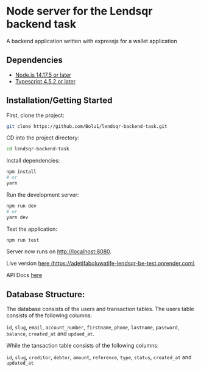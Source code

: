 # Node server for the Lendsqr backend task

A backend application written with expressjs for a wallet application

## Dependencies

- [Node.js 14.17.5 or later](https://nodejs.org/en/)
- [Typescript 4.5.2 or later](https://www.typescriptlang.org/)

## Installation/Getting Started

First, clone the project:

```bash
git clone https://github.com/Bolu1/lendsqr-backend-task.git
```

CD into the project directory:

```bash
cd lendsqr-backend-task
```

Install dependencies:

```bash
npm install
# or
yarn
```

Run the development server:

```bash
npm run dev
# or
yarn dev
```

Test the application:

```bash
npm run test

```

Server now runs on [http://localhost:8080](http://localhost:8080).

Live version [here (https://adetifaboluwatife-lendsqr-be-test.onrender.com)](https://adetifaboluwatife-lendsqr-be-test.onrender.com)

API Docs [here](https://documenter.getpostman.com/view/18378761/2s8Z73zBVp)


## Database Structure:
The database consists of the users and transaction tables. The users table consists of the following columns:

`id`, `slug`, `email`, `account_number`, `firstname`, `phone`, `lastname`, `password`, `balance`, `created_at` and `updaed_at`.

While the tansaction table consists of the following columns:

`id`, `slug`, `creditor`, `debtor`, `amount`, `reference`, `type`, `status`, `created_at` and `updated_at`

